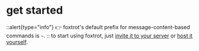 # get started
::alert{type="info"}
👉 foxtrot's default prefix for message-content-based commands is `~`.
::
to start using foxtrot, just [invite it to your server](https://foxtrot.litterbin.dev/invite) or [host it yourself](/docs/self-hosting).